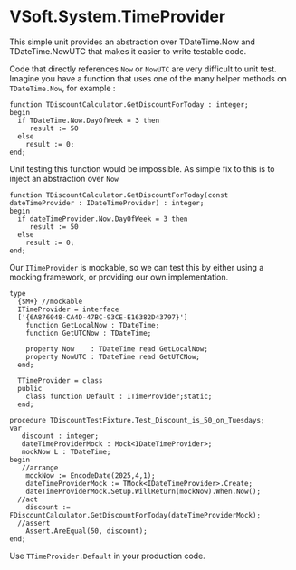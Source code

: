 # VSoft.System.TimeProvider

This simple unit provides an abstraction over TDateTime.Now and TDateTime.NowUTC that makes it easier to write testable code.

Code that directly references `Now` or `NowUTC` are very difficult to unit test. Imagine you have a function that uses one of the many helper methods on `TDateTime.Now`, for example :

````Delphi
function TDiscountCalculator.GetDiscountForToday : integer;
begin
  if TDateTime.Now.DayOfWeek = 3 then
     result := 50
  else
    result := 0;
end;
````

Unit testing this function would be impossible. As simple fix to this is to inject an abstraction over `Now`

````Delphi
function TDiscountCalculator.GetDiscountForToday(const dateTimeProvider : IDateTimeProvider) : integer;
begin
  if dateTimeProvider.Now.DayOfWeek = 3 then
     result := 50
  else
    result := 0;
end;
````
Our `ITimeProvider` is mockable, so we can test this by either using a mocking framework, or providing our own implementation.

````Delphi
type
  {$M+} //mockable
  ITimeProvider = interface
  ['{6A876048-CA4D-47BC-93CE-E16382D43797}']
    function GetLocalNow : TDateTime;
    function GetUTCNow : TDateTime;

    property Now    : TDateTime read GetLocalNow;
    property NowUTC : TDateTime read GetUTCNow;
  end;

  TTimeProvider = class
  public
    class function Default : ITimeProvider;static;
  end;

````


````Delphi
procedure TDiscountTestFixture.Test_Discount_is_50_on_Tuesdays;
var
   discount : integer;
   dateTimeProviderMock : Mock<IDateTimeProvider>;
   mockNow L : TDateTime;
begin
   //arrange
    mockNow := EncodeDate(2025,4,1); 
    dateTimeProviderMock := TMock<IDateTimeProvider>.Create;
    dateTimeProviderMock.Setup.WillReturn(mockNow).When.Now();
  //act
    discount := FDiscountCalculator.GetDiscountForToday(dateTimeProviderMock);
  //assert
    Assert.AreEqual(50, discount);
end;
````

Use `TTimeProvider.Default` in your production code.  